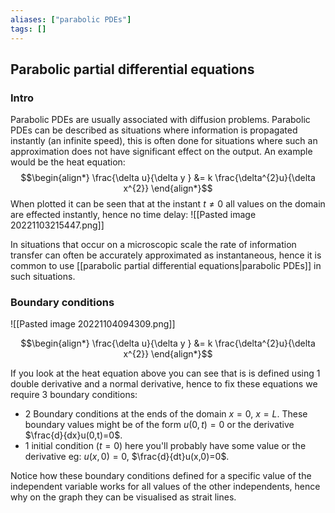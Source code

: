 ```yaml
---
aliases: ["parabolic PDEs"]
tags: []
---
```


## Parabolic partial differential equations

### Intro

Parabolic PDEs are usually associated with diffusion problems. Parabolic PDEs can be described as situations where information is propagated instantly (an infinite speed), this is often done for situations where such an approximation does not have significant effect on the output.
An example would be the heat equation:
$$\begin{align*}
\frac{\delta u}{\delta y }  &= k \frac{\delta^{2}u}{\delta x^{2}}
\end{align*}$$
When plotted it can be seen that at the instant $t\neq 0$ all values on the domain are effected instantly, hence no time delay:
![[Pasted image 20221103215447.png]]

In situations that occur on a microscopic scale the rate of information transfer can often be accurately approximated as instantaneous, hence it is common to use [[parabolic partial differential equations|parabolic PDEs]] in such situations.

### Boundary conditions

![[Pasted image 20221104094309.png]]

$$\begin{align*}
\frac{\delta u}{\delta y }  &= k \frac{\delta^{2}u}{\delta x^{2}}
\end{align*}$$

If you look at the heat equation above you can see that is is defined using 1 double derivative and a normal derivative, hence to fix these equations we require 3 boundary conditions:
- 2 Boundary conditions at the ends of the domain $x=0 ,\:x=L$. These boundary values might be of the form $u(0,t)=0$ or the derivative $\frac{d}{dx}u(0,t)=0$.
- 1 initial condition ($t=0$) here you'll probably have some value or the derivative eg: $u(x,0)=0$, $\frac{d}{dt}u(x,0)=0$.

Notice how these boundary conditions defined for a specific value of the independent variable works for all values of the other independents, hence why on the graph they can be visualised as strait lines.